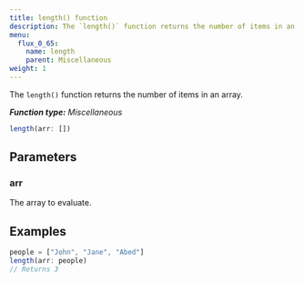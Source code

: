 ```yaml
---
title: length() function
description: The `length()` function returns the number of items in an array.
menu:
  flux_0_65:
    name: length
    parent: Miscellaneous
weight: 1
---
```


The `length()` function returns the number of items in an array.

_**Function type:** Miscellaneous_  

```js
length(arr: [])
```

## Parameters

### arr
The array to evaluate.

## Examples
```js
people = ["John", "Jane", "Abed"]
length(arr: people)
// Returns 3
```
